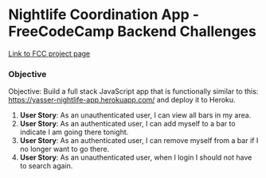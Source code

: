 # Nightlife Coordination App - FreeCodeCamp Backend Challenges

[Link to FCC project page](https://www.freecodecamp.org/challenges/build-a-nightlife-coordination-app)

### Objective
Objective: Build a full stack JavaScript app that is functionally similar to this: https://yasser-nightlife-app.herokuapp.com/ and deploy it to Heroku.

1. **User Story**: As an unauthenticated user, I can view all bars in my area.
2. **User Story**: As an authenticated user, I can add myself to a bar to indicate I am going there tonight.
3. **User Story**: As an authenticated user, I can remove myself from a bar if I no longer want to go there.
4. **User Story**: As an unauthenticated user, when I login I should not have to search again.
